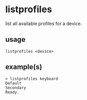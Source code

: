 # listprofiles

list all available profiles for a device.

## usage

```
listprofiles <device>
```

## example(s)

```
> listprofiles keyboard
Default
Secondary
Ready.
```
